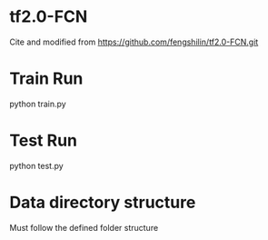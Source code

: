# tf2.0-FCN

Cite and modified from https://github.com/fengshilin/tf2.0-FCN.git

# Train Run
python train.py

# Test Run
python test.py

# Data directory structure
Must follow the defined folder structure

